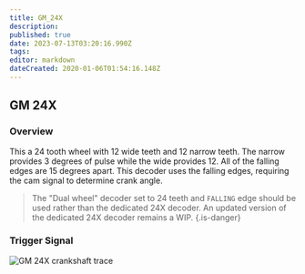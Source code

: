 ```yaml
---
title: GM_24X
description: 
published: true
date: 2023-07-13T03:20:16.990Z
tags: 
editor: markdown
dateCreated: 2020-01-06T01:54:16.148Z
---
```


## GM 24X

### Overview

This a 24 tooth wheel with 12 wide teeth and 12 narrow teeth. The narrow provides 3 degrees of pulse while the wide provides 12. All of the falling edges are 15 degrees apart. This decoder uses the falling edges, requiring the cam signal to determine crank angle.

> The "Dual wheel" decoder set to 24 teeth and `FALLING` edge should be used rather than the dedicated 24X decoder. An updated version of the dedicated 24X decoder remains a WIP. 
{.is-danger}


### Trigger Signal

![GM 24X crankshaft trace](/img/decoders/24x.png)